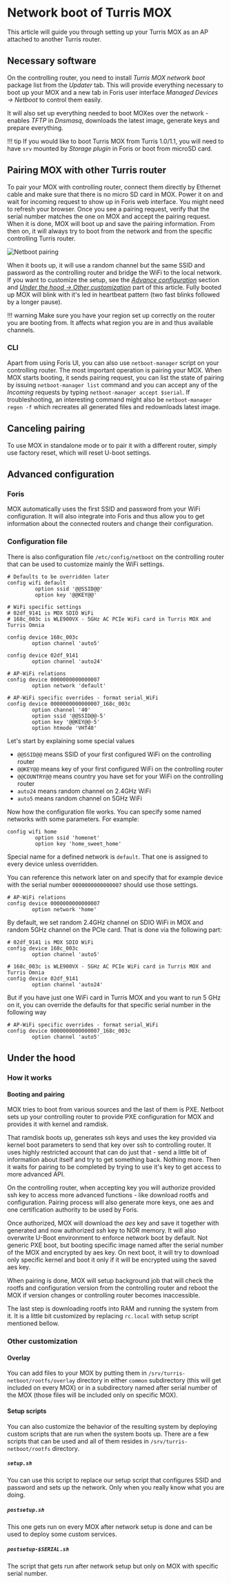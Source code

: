 # Network boot of Turris MOX

This article will guide you through setting up your Turris MOX as an AP
attached to another Turris router.

## Necessary software

On the controlling router, you need to install _Turris MOX network boot_
package list from the _Updater_ tab. This will provide everything necessary
to boot up your MOX and a new tab in Foris user interface _Managed Devices →
Netboot_ to control them easily.

It will also set up everything needed to boot MOXes over the network - enables
_TFTP_ in _Dnsmasq_, downloads the latest image, generate keys and prepare
everything.

!!! tip
    If you would like to boot Turris MOX from Turris 1.0/1.1,
    you will need to have `srv` mounted by _Storage plugin_ in Foris
    or boot from microSD card.

## Pairing MOX with other Turris router

To pair your MOX with controlling router, connect them directly by Ethernet
cable and make sure that there is no micro SD card in MOX. Power it on and wait
for incoming request to show up in Foris web interface. You might need to
refresh your browser. Once you see a pairing request, verify that the serial number
matches the one on MOX and accept the pairing request. When it is done, MOX will boot
up and save the pairing information. From then on, it will always try to boot
from the network and from the specific controlling Turris router.

![Netboot pairing](netboot-pairing.png)

When it boots up, it will use a random channel but the same SSID and password
as the controlling router and bridge the WiFi to the local network. If you want
to customize the setup, see the _[Advance configuration](#configuration-file)_
section and _[Under the hood -> Other customization](#other-customization)_
part of this article. Fully booted up MOX will blink with it's led in heartbeat
pattern (two fast blinks followed by a longer pause).

!!! warning
    Make sure you have your region set up correctly on the router you are
    booting from. It affects what region you are in and thus available channels.

### CLI

Apart from using Foris UI, you can also use `netboot-manager` script on
your controlling router. The most important operation is pairing your MOX. When
MOX starts booting, it sends pairing request, you can list the state of pairing
by issuing `netboot-manager list` command and you can accept any of the
_Incoming_ requests by typing `netboot-manager accept $serial`. If
troubleshooting, an interesting command might also be `netboot-manager regen -f`
which recreates all generated files and redownloads latest image.

## Canceling pairing

To use MOX in standalone mode or to pair it with a different router,
simply use factory reset, which will reset U-boot settings.

## Advanced configuration

### Foris

MOX automatically uses the first SSID and password from your WiFi
configuration. It will also integrate into Foris and thus allow you to get
information about the connected routers and change their configuration.

### Configuration file

There is also configuration file `/etc/config/netboot` on the controlling router that can
be used to customize mainly the WiFi settings.

```
# Defaults to be overridden later
config wifi default
         option ssid '@@SSID@@'
         option key '@@KEY@@'

# WiFi specific settings
# 02df_9141 is MOX SDIO WiFi
# 168c_003c is WLE900VX - 5GHz AC PCIe WiFi card in Turris MOX and Turris Omnia

config device 168c_003c
        option channel 'auto5'

config device 02df_9141
        option channel 'auto24'

# AP-WiFi relations
config device 0000000000000007
        option network 'default'

# AP-WiFi specific overrides - format serial_WiFi
config device 0000000000000007_168c_003c
        option channel '40'
        option ssid '@@SSID@@-5'
        option key '@@KEY@@-5'
        option htmode 'VHT40'
```

Let's start by explaining some special values

  * `@@SSID@@` means SSID of your first configured WiFi on the controlling router
  * `@@KEY@@` means key of your first configured WiFi on the controlling router
  * `@@COUNTRY@@` means country you have set for your WiFi on the controlling router
  * `auto24` means random channel on 2.4GHz WiFi
  * `auto5` means random channel on 5GHz WiFi

Now how the configuration file works. You can specify some named networks with some parameters.
For example:

```
config wifi home
         option ssid 'homenet'
         option key 'home_sweet_home'
```

Special name for a defined network is `default`. That one is assigned to every
device unless overridden.

You can reference this network later on and specify that for example device
with the serial number `0000000000000007` should use those settings.

```
# AP-WiFi relations
config device 0000000000000007
        option network 'home'
```

By default, we set random 2.4GHz channel on SDIO WiFi in MOX and random 5GHz
channel on the PCIe card. That is done via the following part:

```
# 02df_9141 is MOX SDIO WiFi
config device 168c_003c
        option channel 'auto5'

# 168c_003c is WLE900VX - 5GHz AC PCIe WiFi card in Turris MOX and Turris Omnia
config device 02df_9141
        option channel 'auto24'
```

But if you have just one WiFi card in Turris MOX and you want to run 5 GHz on it,
you can override the defaults for that specific serial number in the following way

```
# AP-WiFi specific overrides - format serial_WiFi
config device 0000000000000007_168c_003c
        option channel 'auto5'
```

## Under the hood

### How it works

#### Booting and pairing

MOX tries to boot from various sources and the last of them is PXE. Netboot
sets up your controlling router to provide PXE configuration for MOX and
provides it with kernel and ramdisk.

That ramdisk boots up, generates ssh keys and uses the key provided via
kernel boot parameters to send that key over ssh to controlling router. It uses
highly restricted account that can do just that - send a little bit of
information about itself and try to get something back. Nothing more. Then it
waits for pairing to be completed by trying to use it's key to get access to
more advanced API.

On the controlling router, when accepting key you will authorize provided
ssh key to access more advanced functions - like download rootfs and
configuration. Pairing process will also generate more keys, one aes and one
certification authority to be used by Foris.

Once authorized, MOX will download the _aes_ key and save it together with
generated and now authorized _ssh_ key to NOR memory. It will also overwrite
U-Boot environment to enforce network boot by default. Not generic PXE boot,
but booting specific image named after the serial number of the MOX and encrypted
by aes key. On next boot, it will try to download only specific kernel and
boot it only if it will be encrypted using the saved aes key.

When pairing is done, MOX will setup background job that will check the rootfs
and configuration version from the controlling router and reboot the MOX if
version changes or controlling router becomes inaccessible.

The last step is downloading rootfs into RAM and running the system from it. It is
a little bit customized by replacing `rc.local` with setup script mentioned
bellow.

### Other customization

#### Overlay

You can add files to your MOX by putting them in
`/srv/turris-netboot/rootfs/overlay` directory in either `common`
subdirectory (this will get included on every MOX) or in a subdirectory named
after serial number of the MOX (those files will be included only on specific
MOX).

#### Setup scripts

You can also customize the behavior of the resulting system by deploying custom
scripts that are run when the system boots up. There are a few scripts that can be
used and all of them resides in `/srv/turris-netboot/rootfs` directory.

##### `setup.sh`

You can use this script to replace our setup script that configures SSID and
password and sets up the network. Only when you really know what you are
doing.

##### `postsetup.sh`

This one gets run on every MOX after network setup is done and can be used to
deploy some custom services.

##### `postsetup-$SERIAL.sh`

The script that gets run after network setup but only on MOX with specific serial
number.
